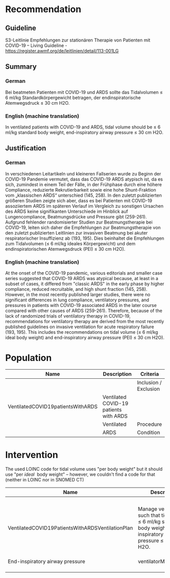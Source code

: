 Recommendation
==============

Guideline
---------

S3-Leitlinie Empfehlungen zur stationären Therapie von Patienten mit COVID-19 – Living Guideline - <https://register.awmf.org/de/leitlinien/detail/113-001LG>

Summary
-------

### German

Bei beatmeten Patienten mit COVID-19 und ARDS sollte das Tidalvolumen ≤ 6 ml/kg Standardkörpergewicht betragen, der endinspiratorische Atemwegsdruck ≤ 30 cm H2O.

### English (machine translation)

In ventilated patients with COVID-19 and ARDS, tidal volume should be ≤ 6 ml/kg standard body weight, end-inspiratory airway pressure ≤ 30 cm H2O.

Justification
-------------

### German

In verschiedenen Leitartikeln und kleineren Fallserien wurde zu Beginn der COVID-19 Pandemie vermutet, dass das COVID-19 ARDS atypisch ist, da es sich, zumindest in einem Teil der Fälle, in der Frühphase durch eine höhere Compliance, reduzierte Rekrutierbarkeit sowie eine hohe Shunt-Fraktion vom „klassischen ARDS“ unterschied (145, 258). In den zuletzt publizierten größeren Studien zeigte sich aber, dass es bei Patienten mit COVID-19 assoziiertem ARDS im späteren Verlauf im Vergleich zu sonstigen Ursachen des ARDS keine signifikanten Unterschiede im Hinblick auf Lungencompliance, Beatmungsdrücke und Pressure gibt (259-261). Aufgrund fehlender randomisierter Studien zur Beatmungstherapie bei COVID-19, leiten sich daher die Empfehlungen zur Beatmungstherapie von den zuletzt publizierten Leitlinien zur invasiven Beatmung bei akuter respiratorischer Insuffizienz ab (193, 195). Dies beinhaltet die Empfehlungen zum Tidalvolumen (≤ 6 ml/kg ideales Körpergewicht) und dem endinspiratorischen Atemwegsdruck (PEI) ≤ 30 cm H2O).

### English (machine translation)

At the onset of the COVID-19 pandemic, various editorials and smaller case series suggested that COVID-19 ARDS was atypical because, at least in a subset of cases, it differed from "classic ARDS" in the early phase by higher compliance, reduced recruitable, and high shunt fraction (145, 258). However, in the most recently published larger studies, there were no significant differences in lung compliance, ventilatory pressures, and pressures in patients with COVID-19 associated ARDS in the later course compared with other causes of ARDS (259-261). Therefore, because of the lack of randomized trials of ventilatory therapy in COVID-19, recommendations for ventilatory therapy are derived from the most recently published guidelines on invasive ventilation for acute respiratory failure (193, 195). This includes the recommendations on tidal volume (≤ 6 ml/kg ideal body weight) and end-inspiratory airway pressure (PEI) ≤ 30 cm H2O).

Population
==========



| Name | Description | Criteria |
| --- | --- | --- |
|  |  | Inclusion  / Exclusion  | Name | Category | definition.type | definition.value |
| VentilatedCOVID19patientsWithARDS | Ventilated COVID-19 patients with ARDS |  | COVID-19 | Condition | SCT [404684003 "Clinical finding (finding)](https://browser.ihtsdotools.org/?perspective=full&conceptId1=404684003&edition=MAIN/2022-04-30&release=&languages=en)" | $sct#840539006 "Disease caused by Severe acute respiratory syndrome coronavirus 2 (disorder)" |
|  | Ventilated | Procedure | SCT [71388002 "Procedure (procedure)](https://browser.ihtsdotools.org/?perspective=full&conceptId1=71388002&edition=MAIN/2022-05-31&release=&languages=en)" | $sct#40617009 "Artificial ventilation (regime/therapy)" |
|  | ARDS | Condition | SCT [404684003 "Clinical finding (finding)](https://browser.ihtsdotools.org/?perspective=full&conceptId1=404684003&edition=MAIN/2022-04-30&release=&languages=en)" | $sct#67782005 "Acute respiratory distress syndrome (disorder)" |

Intervention
============

The used LOINC code for tidal volume uses "per body weight" but it should use "per *ideal*  body weight" – however, we couldn't find a code for that (neither in LOINC nor in SNOMED CT)

  




| Name | Description | Population | Action/Activities |
| --- | --- | --- | --- |
|  |  |  | Name | Action Categroy | Goal target measure | Goal target detail |
| VentilatedCOVID19PatientsWithARDSVentilationPlan | Manage ventilation such that tidal volume ≤ 6 ml/kg standard body weight, end-inspiratory airway pressure ≤ 30 cm H2O. | VentilatedCOVID19patientsWithARDS | Tidal Volume | ventilatorManagement | $loinc#20117-8 "Tidal volume.spontaneous+mechanical/Body weight [Volume/mass] --on ventilator" | range.high = 6 'ml/kg' "ml/kg" |
| End-inspiratory airway pressure | ventilatorManagement | $loinc#60951-1 "Pressure max Respiratory system airway --during inspiration" | range.high = 30 'cm[H2O]' "cm[H2O]" |

  


